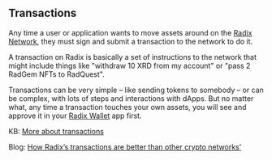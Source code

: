 ## Transactions

Any time a user or application wants to move assets around on the [Radix Network](?glossaryAnchor=radixnetwork), they must sign and submit a transaction to the network to do it.

A transaction on Radix is basically a set of instructions to the network that might include things like "withdraw 10 XRD from my account" or "pass 2 RadGem NFTs to RadQuest".

Transactions can be very simple – like sending tokens to somebody – or can be complex, with lots of steps and interactions with dApps. But no matter what, any time a transaction touches your own assets, you will see and approve it in your [Radix Wallet](?glossaryAnchor=radixwallet) app first.

KB: [More about transactions](https://learn.radixdlt.com/article/what-is-a-transaction-in-crypto)

Blog: [How Radix’s transactions are better than other crypto networks’](https://www.radixdlt.com/blog/radixs-asset-oriented-transactions)
